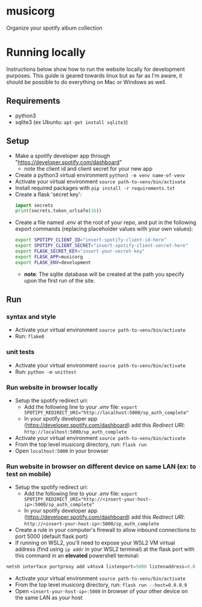# musicorg
Organize your spotify album collection


# Running locally
Instructions below show how to run the website locally for development purposes. This guide is geared towards linux but as far
as I'm aware, it should be possible to do everything on Mac or Windows as well.

## Requirements
- python3
- sqlite3 (ex Ubuntu: `apt-get install sqlite3`)

## Setup
- Make a spotify developer app through "https://developer.spotify.com/dashboard"
    - note the client id and client secret for your new app
- Create a python3 virtual environment `python3 -m venv name-of-venv`
- Activate your virtual environment `source path-to-venv/bin/activate`
- Install required packages with `pip install -r requirements.txt`
- Create a flask 'secret key':
    ```python
    import secrets
    print(secrets.token_urlsafe(16))
    ```
- Create a file named *.env* at the root of your repo, and put in the following export commands
  (replacing placeholder values with your own values):
    ```bash
    export SPOTIPY_CLIENT_ID="insert-spotify-client-id-here"
    export SPOTIPY_CLIENT_SECRET="insert-spotify-client-secret-here"
    export FLASK_SECRET_KEY="insert-your-secret-key"
    export FLASK_APP=musicorg
    export FLASK_ENV=development
    ```
    - **note**: The sqlite database will be created at the path you specify upon the first run of the site.

## Run
### syntax and style
- Activate your virtual environment `source path-to-venv/bin/activate`
- Run: `flake8`

### unit tests
- Activate your virtual environment `source path-to-venv/bin/activate`
- Run: `python -m unittest`

### Run website in browser locally
- Setup the spotify redirect uri:
    - Add the following line to your *.env* file: `export SPOTIPY_REDIRECT_URI="http://localhost:5000/sp_auth_complete"`
    - In your spotify developer app (https://developer.spotify.com/dashboard) add this *Redirect URI*: `http://localhost:5000/sp_auth_complete`
- Activate your virtual environment `source path-to-venv/bin/activate`
- From the top level musicorg directory, run: `flask run`
- Open `localhost:5000` in your browser

### Run website in browser on different device on same LAN (ex: to test on mobile)
- Setup the spotify redirect uri:
    - Add the following line to your *.env* file: `export SPOTIPY_REDIRECT_URI="http://<insert-your-host-ip>:5000/sp_auth_complete"`
    - In your spotify developer app (https://developer.spotify.com/dashboard) add this *Redirect URI*: `http://<insert-your-host-ip>:5000/sp_auth_complete`
- Create a rule in your computer's firewall to allow inbound connections to port 5000 (default flask port)
- If running on WSL2, you'll need to expose your WSL2 VM virtual address (find using `ip addr` in your WSL2 terminal) at the flask port with this command in an **elevated** powershell terminal:
```powershell
netsh interface portproxy add v4tov4 listenport=5000 listenaddress=0.0.0.0 connectport=5000 connectaddress=<insert_your_wsl2_ip>
```
- Activate your virtual environment `source path-to-venv/bin/activate`
- From the top level musicorg directory, run: `flask run --host=0.0.0.0`
- Open `<insert-your-host-ip>:5000` in browser of your other device on the same LAN as your host

